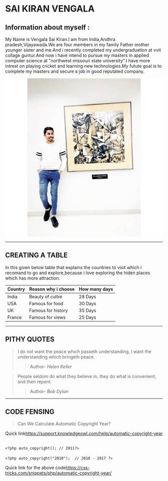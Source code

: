 # SAI KIRAN VENGALA

**Information about myself** :<br>
-----------------------------------
My Name is Vengala Sai Kiran.I am from India,Andhra pradesh,Vijayawada.We are four members in my family Father mother younger sister and me.And i recently completed my undergraduation at vvit collage guntur.And now i have intend to pursue my masters in applied computer science at "northwest missouri state university".I have more intrest on playing cricket and learning new technologies.My futute goal is to complete my masters and secure a job in good reputated company.

![Its my image](https://github.com/Saikiran174/assignment2-Vengala/blob/f17a85257a70763a7f4a7629384ab0d45d4bd8f9/Image%20of%20mine.jpeg)

---


**CREATING A TABLE**
-------------------------------------------------------------------------

In this given below table that explains the countries to visit which i recomand to go and explore,because i love exploring the hiden places which has more attraction.

|**Country**|**Reason why i choose**|**How many days**|
|   -----   |        -----          |      -----      |
| India     |  Beauty of cultre     |    28 Days      |
| USA       |  Famous for food      |    30 Days      |
| UK        |  Famous for history   |    35 Days      |
| France    |  Famous for views     |    25 Days      |

---
**PITHY QUOTES**
----------------
>I do not want the peace which passeth understanding, I want the
understanding which bringeth peace.
>>   Author- _Helen Keller_

>People seldom do what they believe in, they do what is
convenient, and then repent. 
>>   Author- *Bob Dylan*

---
**CODE FENSING**
----------------
>Can We Calculate Automatic Copyright Year?

Quick link<https://support.knowledgeowl.com/help/automatic-copyright-year>


```

<?php auto_copyright(); // 2011?>

<?php auto_copyright("2010");  // 2010 - 2017 ?>
```

Quick link for the above code<https://css-tricks.com/snippets/php/automatic-copyright-year/>